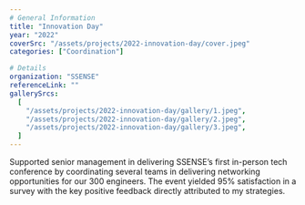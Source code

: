 ```yaml
---
# General Information
title: "Innovation Day"
year: "2022"
coverSrc: "/assets/projects/2022-innovation-day/cover.jpeg"
categories: ["Coordination"]

# Details
organization: "SSENSE"
referenceLink: ""
gallerySrcs:
  [
    "/assets/projects/2022-innovation-day/gallery/1.jpeg",
    "/assets/projects/2022-innovation-day/gallery/2.jpeg",
    "/assets/projects/2022-innovation-day/gallery/3.jpeg",
  ]
---
```


Supported senior management in delivering SSENSE’s first in-person tech conference by coordinating several teams in delivering networking opportunities for our 300 engineers. The event yielded 95% satisfaction in a survey with the key positive feedback directly attributed to my strategies.
